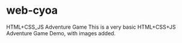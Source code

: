 # web-cyoa
HTML+CSS_JS Adventure Game
This is a very basic HTML+CSS+JS Adventure Game Demo, with images added. 
